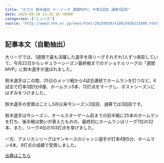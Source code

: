 ```yaml
---
title: "カブス 鈴木誠也 ナ・リーグ 週間MVPに 今季2回目 通算3回目"
date: 2025-09-30 11:35:19 +0900
categories: ["ニュース"]
source: "http://www3.nhk.or.jp/news/html/20250930/k10014936231000.html"
---
```


## 記事本文（自動抽出）
<div><div class="body-text">
										<p>大リーグでは、1週間で最も活躍した選手を両リーグそれぞれ1人ずつ表彰していて、今月22日からレギュラーシーズン最終戦までのナショナルリーグの「週間MVP」に鈴木選手が選ばれました。<br><br>鈴木選手はこの間、25日のメッツ戦から4試合連続でホームランを打つなど、6試合で打率3割1分8厘、ホームラン5本、12打点をマークし、ポストシーズンにはずみをつけました。<br><br>鈴木選手の受賞はことし5月以来今シーズン2回目、通算では3回目です。<br><br>鈴木選手は今シーズン、オールスターゲーム前までの前半戦に25本のホームランを打ち、後半戦は勢いが衰えたものの、最終的にホームランはリーグ7位の32本、また、リーグ4位の103打点を挙げました。<br><br>一方、アメリカンリーグはヤンキースのジャッジ選手が打率4割5分、ホームラン4本、9打点の成績で受賞しました。</p>
								</div>
							</div>

[出典はこちら](http://www3.nhk.or.jp/news/html/20250930/k10014936231000.html)
